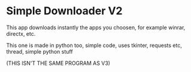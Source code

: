 # Simple Downloader V2

This app downloads instantly the apps you choosen, for example winrar, directx, etc.


This one is made in python too, simple code, uses tkinter, requests etc, thread, simple python stuff

(THIS ISN'T THE SAME PROGRAM AS V3)
